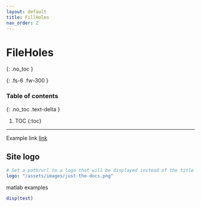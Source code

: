 ```yaml
---
layout: default
title: FillHoles
nav_order: 2
---
```


# FileHoles
{: .no_toc }

{: .fs-6 .fw-300 }

### Table of contents
{: .no_toc .text-delta }

1. TOC
{:toc}

---


Example link [link](https://google.co.uk)

## Site logo

```yaml
# Set a path/url to a logo that will be displayed instead of the title
logo: "/assets/images/just-the-docs.png"
```

matlab examples

```matlab
disp(test)
```
